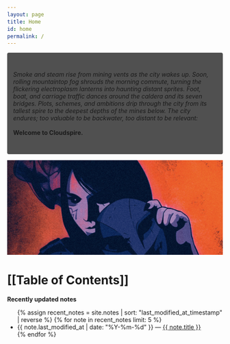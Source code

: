 ```yaml
---
layout: page
title: Home
id: home
permalink: /
---
```




<p style="padding: 3em 1em; background: #505050; border-radius: 4px;">
  <em>Smoke and steam rise from mining vents as the city wakes up. Soon, rolling mountaintop fog shrouds the morning commute, turning the flickering electroplasm lanterns into haunting distant sprites. Foot, boat, and carriage traffic dances around the caldera and its seven bridges. Plots, schemes, and ambitions drip through the city from its tallest spire to the deepest depths of the mines below. The city endures; too valuable to be backwater, too distant to be relevant:</em>
<br><br>
<strong>Welcome to Cloudspire.</strong>
</p>

![whisper.jpg](/assets/whisper.jpg)


# [[Table of Contents]]

<strong>Recently updated notes</strong>

<ul>
  {% assign recent_notes = site.notes | sort: "last_modified_at_timestamp" | reverse %}
  {% for note in recent_notes limit: 5 %}
    <li>
      {{ note.last_modified_at | date: "%Y-%m-%d" }} — <a class="internal-link" href="{{ note.url }}">{{ note.title }}</a>
    </li>
  {% endfor %}
</ul>


<style>
  .wrapper {
    max-width: 46em;
  }
</style>
